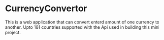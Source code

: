 # CurrencyConvertor
This is a web application that can convert enterd amount of one currency to another.
Upto 161 countries supported with the Api used in building this mini project.
